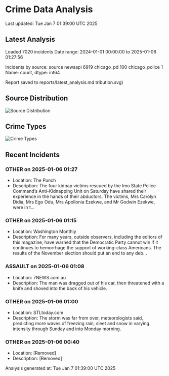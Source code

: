 # Crime Data Analysis
Last updated: Tue Jan  7 01:39:00 UTC 2025

## Latest Analysis

Loaded 7020 incidents
Date range: 2024-01-01 00:00:00 to 2025-01-06 01:27:56

Incidents by source:
source
newsapi           6919
chicago_pd         100
chicago_police       1
Name: count, dtype: int64

Report saved to reports/latest_analysis.md
tribution.svg)

## Source Distribution
![Source Distribution](images/source_distribution.svg)

## Crime Types
![Crime Types](images/crime_types.svg)

## Recent Incidents

### OTHER on 2025-01-06 01:27
- Location: The Punch
- Description: The four kidnap victims rescued by the Imo State Police Command’s Anti-Kidnapping Unit on Saturday have shared their experience in the hands of their abductors. The victims, Mrs Carolyn Didia, Mrs Ego Odu, Mrs Apollonia Ezekwe, and Mr Godwin Ezekwe, were in t…


### OTHER on 2025-01-06 01:15
- Location: Washington Monthly
- Description: For many years, outside observers, including the editors of this magazine, have warned that the Democratic Party cannot win if it continues to hemorrhage the support of working-class Americans. The results of the November election should put an end to any deb…


### ASSAULT on 2025-01-06 01:08
- Location: 7NEWS.com.au
- Description: The man was dragged out of his car, then threatened with a knife and shoved into the back of his vehicle.


### OTHER on 2025-01-06 01:00
- Location: STLtoday.com
- Description: The storm was far from over, meteorologists said, predicting more waves of freezing rain, sleet and snow in varying intensity through Sunday and into Monday morning.


### OTHER on 2025-01-06 00:40
- Location: [Removed]
- Description: [Removed]

Analysis generated at: Tue Jan  7 01:39:00 UTC 2025
